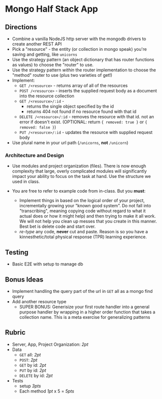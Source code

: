 Mongo Half Stack App
======

## Directions

* Combine a vanilla NodeJS http server with the mongodb drivers to create another REST API
* Pick a "resource" - the entity (or collection in mongo speak) you're saving and getting, like `unicorns`
* Use the strategy pattern (an object dictionary that has router functions as values) to choose the "router" to use.
* Use the strategy pattern _within_ the router implementation to choose the "method" router to use (plus two varieties of get!)
* Implement:
    * `GET /<resource>` - returns array of all of the resources
    * `POST /<resource>` - inserts the supplied request body as a document into the resource collection
    * `GET /<resource>/:id` -
      * returns the single object specified by the id
      * returns 404 not found if no resource found with that id    
    * `DELETE /<resource>/:id` - removes the resource with that id. not an error if doesn't exist. 
    (OPTIONAL: return `{ removed: true }` or `{ removed: false }`)
    * `PUT /<resource>/:id` - updates the resource with supplied request body
* Use plural name in your url path (`/unicorns`, **not** `/unicorn`)

### Architecture and Design

* Use modules and project organization (files). There is now enough complexity that large, overly complicated modules 
will significantly impact your ability to focus on the task at hand. Use the structure we used
in class.

* You are free to refer to example code from in-class. But you **must**:
  * Implement things in based on the logical order of your project, incrementally growing your "known good system". 
  Do not fall into "transcribing", meaning copying code without regard to what it actual does or how it might help) 
  and then trying to make it all work. We will not help you clean up messes that you create in this manner. 
  Best bet is delete code and start over.
  * *re-type* any code, **never** cut and paste. Reason is so you have a kinnesthetic/total physical response (TPR) 
  learning experience.

## Testing

* Basic E2E with setup to manage db

## Bonus Ideas

* Implement handling the query part of the url in `GET` all as a mongo find query
* Add another resource type
  * SUPER BONUS: Generisize your first route handler into a general purpose
  handler by wrapping in a higher order function that takes a collection name. This is a meta
  exercise for generalizing patterns 

## Rubric

* Server, App, Project Organization: *2pt*
* Data
  * `GET` all: *2pt*
  * `POST`: *2pt*
  * `GET` by id: *2pt*
  * `PUT` by id: *2pt*
  * `DELETE` by id: *2pt*
* Tests
  * setup *3pts*
  * Each method *1pt* x 5 = *5pts*
